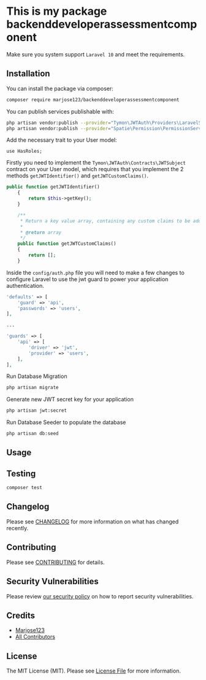 # This is my package backenddeveloperassessmentcomponent
Make sure you system support `Laravel 10` and meet the requirements.

## Installation

You can install the package via composer:

```bash
composer require marjose123/backenddeveloperassessmentcomponent
```

You can publish services publishable with:

```bash
php artisan vendor:publish --provider="Tymon\JWTAuth\Providers\LaravelServiceProvider"
php artisan vendor:publish --provider="Spatie\Permission\PermissionServiceProvider"
```

Add the necessary trait to your User model:
```
use HasRoles;
```
Firstly you need to implement the `Tymon\JWTAuth\Contracts\JWTSubject` contract on your User model, which requires that you implement the 2 methods `getJWTIdentifier()` and `getJWTCustomClaims()`.
```php
public function getJWTIdentifier()
    {
        return $this->getKey();
    }

    /**
     * Return a key value array, containing any custom claims to be added to the JWT.
     *
     * @return array
     */
    public function getJWTCustomClaims()
    {
        return [];
    }
```

Inside the `config/auth.php` file you will need to make a few changes to configure Laravel to use the jwt guard to power your application authentication.
```php
'defaults' => [
    'guard' => 'api',
    'passwords' => 'users',
],

...

'guards' => [
    'api' => [
        'driver' => 'jwt',
        'provider' => 'users',
    ],
],
```

Run Database Migration
```bash
php artisan migrate
```

Generate new JWT secret key for your application
```bash
php artisan jwt:secret
```

Run Database Seeder to populate the database
```bash
php artisan db:seed
```


## Usage


## Testing

```bash
composer test
```

## Changelog

Please see [CHANGELOG](CHANGELOG.md) for more information on what has changed recently.

## Contributing

Please see [CONTRIBUTING](CONTRIBUTING.md) for details.

## Security Vulnerabilities

Please review [our security policy](../../security/policy) on how to report security vulnerabilities.

## Credits

- [Marjose123](https://github.com/MarJose123)
- [All Contributors](../../contributors)

## License

The MIT License (MIT). Please see [License File](LICENSE.md) for more information.
